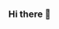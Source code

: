 ### Hi there 👋

<!--
**ncekerz/ncekerz** is a ✨ _special_ ✨ repository because its `README.md` (this file) appears on your GitHub profile.

- 🔭 I’m Ray aka ncekerz
- 🎓 I’m a student 
- 🌱 I'm currently learning C++?
- 📫 How to reach me: [Email](mailto:vincentrayananda@gmail.com) | [Telegram](https://t.me/rayrzy)
- 😄 Pronouns: he/him/his

<a href="https://bit.ly/2PR9PRp"><img align="center" src="https://github-readme-stats.vercel.app/api?username=arulebin&count_private=true&include_all_commits=true&show_icons=true&bg_color=30,870000,190a05&title_color=fff&text_color=fff"/></a>
